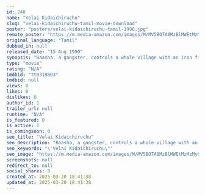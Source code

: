 ```yaml
---
id: 240
name: "Velai Kidaichiruchu"
slug: "velai-kidaichiruchu-tamil-movie-download"
poster: "posters/velai-kidaichiruchu-tamil-1990.jpg"
remote_poster: "https://m.media-amazon.com/images/M/MV5BOTA0MzBlMWEtMzMzMy00OTY5LTliMGMtYmE0OTkwNmZhODlmXkEyXkFqcGdeQXVyMTEzNzg0Mjkx._V1_SX300.jpg"
original_language: "Tamil"
dubbed_in: null
released_date: "15 Aug 1990"
synopsis: "Baasha, a gangster, controls a whole village with an iron fist. Pazhanisamy, who relocates to the village, questions the riots and earns Baasha's enmity. Can he defeat Baasha and save the people?"
type: "movie"
rating: "N/A"
imdbid: "tt0318803"
tmdbid: null
views: 0
likes: 0
dislikes: 0
author_id: 1
trailer_url: null
runtime: "N/A"
is_featured: 0
is_active: 1
is_comingsoon: 0
seo_title: "Velai Kidaichiruchu"
seo_description: "Baasha, a gangster, controls a whole village with an iron fist. Pazhanisamy, who relocates to the village, questions the riots and earns Baasha's enmity. Can he defeat Baasha and save the people?"
seo_keywords: "\"Velai Kidaichiruchu\""
seo_image: "https://m.media-amazon.com/images/M/MV5BOTA0MzBlMWEtMzMzMy00OTY5LTliMGMtYmE0OTkwNmZhODlmXkEyXkFqcGdeQXVyMTEzNzg0Mjkx._V1_SX300.jpg"
screenshots: null
redirect_to: null
social_shares: 0
created_at: 2025-03-20 18:41:38
updated_at: 2025-03-20 18:41:38
---
```


